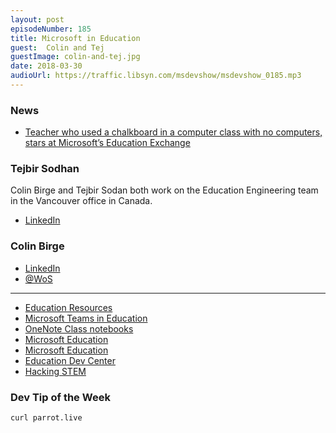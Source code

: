 ```yaml
---
layout: post
episodeNumber: 185
title: Microsoft in Education
guest:  Colin and Tej
guestImage: colin-and-tej.jpg
date: 2018-03-30
audioUrl: https://traffic.libsyn.com/msdevshow/msdevshow_0185.mp3
--- 
```


### News

 - [Teacher who used a chalkboard in a computer class with no computers, stars at Microsoft’s Education Exchange](https://news.microsoft.com/apac/2018/03/15/teacher-who-used-a-chalkboard-in-computer-class-because-he-had-no-computer-stars-at-microsofts-education-exchange/)

### Tejbir Sodhan

Colin Birge and Tejbir Sodan both work on the Education Engineering team in the Vancouver office in Canada.

 - [LinkedIn](https://www.linkedin.com/in/tejbirsodhan/)

### Colin Birge

 - [LinkedIn](https://www.linkedin.com/in/colinbirge/)
 - [@WoS](https://twitter.com/WoS)

---------------------------------------------

 - [Education Resources](https://support.office.com/en-us/article/Use-Education-Resources-preview-for-Microsoft-Forms-1ba24a4c-dd0c-412b-89da-3837366048a4)
 - [Microsoft Teams in Education](https://education.microsoft.com/courses-and-resources/resources/meet-microsoft-teams)
 - [OneNote Class notebooks](https://www.microsoft.com/en-us/education/products/onenote/default.aspx)
 - [Microsoft Education](https://education.microsoft.com/)
 - [Microsoft Education](https://www.microsoft.com/en-us/education)
 - [Education Dev Center](http://aka.ms/edudevcenter)
 - [Hacking STEM](http://aka.ms/hackingstem)

### Dev Tip of the Week

    curl parrot.live